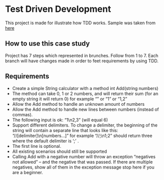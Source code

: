 # Test Driven Development

This project is made for illustrate how TDD works. Sample was taken from [here](https://technologyconversations.com/2013/12/20/test-driven-development-tdd-example-walkthrough/)

## How to use this case study

Project has 7 steps which represented in brunches. Follow from 1 to 7. Each branch will have changes made in order to feet requirements by using TDD.

## Requirements

- Create a simple String calculator with a method int Add(string numbers)
- The method can take 0, 1 or 2 numbers, and will return their sum (for an empty string it will return 0) for example “” or “1” or “1,2”
- Allow the Add method to handle an unknown amount of numbers
- Allow the Add method to handle new lines between numbers (instead of commas).
- The following input is ok: “1\n2,3” (will equal 6)
- Support different delimiters. To change a delimiter, the beginning of the string will contain a separate line that looks like this: “//[delimiter]\n[numbers…]” for example “//;\n1;2” should return three where the default delimiter is ‘;’ . 
- The first line is optional. 
- All existing scenarios should still be supported
- Calling Add with a negative number will throw an exception “negatives not allowed” – and the negative that was passed. If there are multiple negatives, show all of them in the exception message stop here if you are a beginner.